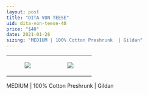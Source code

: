 ```yaml
---
layout: post
title: "DITA VON TEESE"
uid: dita-von-teese-40
price: "$40"
date: 2021-01-28
sizing: "MEDIUM | 100% Cotton Preshrunk  | Gildan"
---
```




<table style="width:100%;"><tr><td style="vertical-align:top;">
      <figure class="tmblr-full" data-orig-height="2048" data-orig-width="1365" data-orig-src="https://concertshirts.netlify.app/shirts/0456/0456-01.jpg"><img src="https://64.media.tumblr.com/e4a34ca715c3b1d33b03418cd1badf98/61b3c3e78cf41cf8-f5/s540x810/af41143b65fb710ad2712493ad58b95ae8957f95.jpg" data-orig-height="2048" data-orig-width="1365" data-orig-src="https://concertshirts.netlify.app/shirts/0456/0456-01.jpg"/></figure></td>
    <td style="vertical-align:top;">
      <figure class="tmblr-full" data-orig-height="2048" data-orig-width="1365" data-orig-src="https://concertshirts.netlify.app/shirts/0456/0456-02.jpg"><img src="https://64.media.tumblr.com/df713b6e4a0c78fdbc0c5fab7efa305d/61b3c3e78cf41cf8-02/s540x810/5f8f0fa95b4b88fcee88f2e59a8108e74b9476be.jpg" data-orig-height="2048" data-orig-width="1365" data-orig-src="https://concertshirts.netlify.app/shirts/0456/0456-02.jpg"/></figure></td>
  </tr></table><p>
  MEDIUM | 100% Cotton Preshrunk | Gildan
</p>
